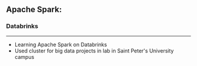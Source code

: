 ## Apache Spark:
### Databrinks
---
- Learning Apache Spark on Databrinks
- Used cluster for big data projects in lab in Saint Peter's University campus 
